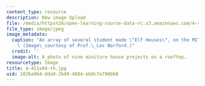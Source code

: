 ```yaml
---
content_type: resource
description: New image Upload
file: /media/https%3A/open-learning-course-data-rc.s3.amazonaws.com/4-411-building-technology-laboratory-spring-2004/182ba9b4dda92b494884eb0c7e796bb8_4-411s04-th.jpg
file_type: image/jpeg
image_metadata:
  caption: "An array of several student made \"Elf Houses\", on the MIT rooftops.\
    \ (Image\_courtesy of Prof.\_Les Norford.)"
  credit: ''
  image-alt: A photo of nine miniture house projects on a rooftop.
resourcetype: Image
title: 4-411s04-th.jpg
uid: 182ba9b4-dda9-2b49-4884-eb0c7e796bb8
---
```

